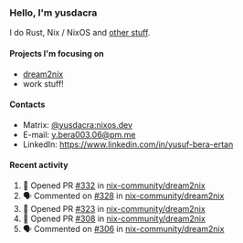 ### Hello, I'm yusdacra

I do Rust, Nix / NixOS and [other stuff](https://gaze.systems/).

#### Projects I'm focusing on

- [dream2nix](https://github.com/nix-community/dream2nix)
- work stuff!

#### Contacts

- Matrix: [@yusdacra:nixos.dev](https://matrix.to/#/@yusdacra:nixos.dev)
- E-mail: y.bera003.06@pm.me
- LinkedIn: https://www.linkedin.com/in/yusuf-bera-ertan

#### Recent activity

<!--START_SECTION:activity-->
1. 💪 Opened PR [#332](https://github.com/nix-community/dream2nix/pull/332) in [nix-community/dream2nix](https://github.com/nix-community/dream2nix)
2. 🗣 Commented on [#328](https://github.com/nix-community/dream2nix/issues/328) in [nix-community/dream2nix](https://github.com/nix-community/dream2nix)
3. 💪 Opened PR [#323](https://github.com/nix-community/dream2nix/pull/323) in [nix-community/dream2nix](https://github.com/nix-community/dream2nix)
4. 💪 Opened PR [#308](https://github.com/nix-community/dream2nix/pull/308) in [nix-community/dream2nix](https://github.com/nix-community/dream2nix)
5. 🗣 Commented on [#306](https://github.com/nix-community/dream2nix/issues/306) in [nix-community/dream2nix](https://github.com/nix-community/dream2nix)
<!--END_SECTION:activity-->
